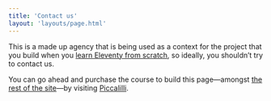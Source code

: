 ```yaml
---
title: 'Contact us'
layout: 'layouts/page.html'
---
```


This is a made up agency that is being used as a context for the project that you build when you [learn Eleventy from scratch](https://learneleventyfromscratch.com), so ideally, you shouldn’t try to contact us.

You can go ahead and purchase the course to build this page—amongst [the rest of the site](/)—by visiting [Piccalilli](https://learneleventyfromscratch.com).